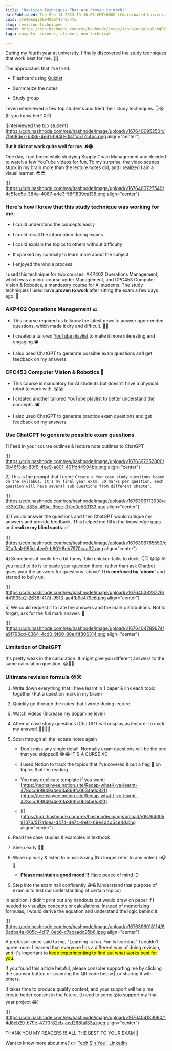 ```yaml
---
title: "Revision Techniques That Are Proven to Work!"
datePublished: Tue Feb 14 2023 19:16:06 GMT+0000 (Coordinated Universal Time)
cuid: cle4mkegi00040amf4ln934tw
slug: revision-techniques
cover: https://cdn.hashnode.com/res/hashnode/image/stock/unsplash/hgFY1mZY-Y0/upload/0af02d175e6efef37bfdd92ccae54ae7.jpeg
tags: computer-science, student, non-technical

---
```


During my fourth year at university, I finally discovered the study techniques that work best for me. 🥳🥳

The approaches that I've tried:

* Flashcard using [Quizlet](https://quizlet.com/latest)
    
* Summarize the notes
    
* Study group
    

I even interviewed a few top students and tried their study techniques. 👇😂  
(If you know her? XD)

![interviewed the top student](https://cdn.hashnode.com/res/hashnode/image/upload/v1676400952504/7fe08de7-b386-4e61-b940-087fa577c4bc.png align="center")

**But it did not work quite well for me. ❌😂**

One day, I got bored while studying Supply Chain Management and decided to watch a few YouTube videos for fun. To my surprise, the video scenes stuck in my brain more than the lecture notes did, and I realized I am a visual learner. 😎😎

![](https://cdn.hashnode.com/res/hashnode/image/upload/v1676403727549/4c51ee5e-384e-4067-a4e3-58f1839ca138.png align="center")

### Here's how I knew that this study technique was working for me:

* I could understand the concepts easily
    
* I could recall the information during exams
    
* I could explain the topics to others without difficulty
    
* It sparked my curiosity to learn more about the subject
    
* I enjoyed the whole process
    

I used this technique for two courses: AKP402 Operations Management, which was a minor course under Management, and CPC453 Computer Vision & Robotics, a mandatory course for AI students. The study techniques I used have **proven to work** after sitting the exam a few days ago. 🥳

### AKP402 Operations Management 💴

* This course required us to know the latest news to answer open-ended questions, which made it dry and difficult. 👻👻
    
* I created a tailored [YouTube playlist](https://youtube.com/playlist?list=PLubc-EUh5LYLsHV5VAbNZNkm62iUl__w7) to make it more interesting and engaging.📽️
    
* I also used ChatGPT to generate possible exam questions and get feedback on my answers.
    

### CPC453 Computer Vision & Robotics 🤖

* This course is mandatory for AI students but doesn't have a physical robot to work with. 😵😵
    
* I created another tailored [YouTube playlist](https://youtube.com/playlist?list=PLubc-EUh5LYL7dLNJFpaKInyP_CBs4Gjc) to better understand the concepts. 📽️
    
* I also used ChatGPT to generate practice exam questions and get feedback on my answers.
    

### Use ChatGPT to generate possible exam questions

1\] Feed in your course outlines & lecture note outlines to ChatGPT

![](https://cdn.hashnode.com/res/hashnode/image/upload/v1676397252800/0b46f3dd-80f6-4ee9-a801-401fd44994bb.png align="center")

2\] This is the prompt that I used: `Create a few case study questions based on the syllabus. it's my final year exam. 50 marks per question. each question will have several sub questions from different chapter.`

![](https://cdn.hashnode.com/res/hashnode/image/upload/v1676396713938/ee33b20e-d33d-495c-95ee-07ce0c533133.png align="center")

3\] I would answer the questions and then ChatGPT would critique my answers and provide feedback. This helped me fill in the knowledge gaps and **realize my blind spots**. ✅

![](https://cdn.hashnode.com/res/hashnode/image/upload/v1676396765550/c52affa4-995d-4ce9-b801-8db7970caa32.png align="center")

4\] Sometimes it could be a bit funny. Like chicken talks to duck. 👇👇 😂😂 All you need to do is to paste your question there, rather than ask Chatbot gives your the answers for questions 'above'. **It is confused by 'above'** and started to bully us.

![](https://cdn.hashnode.com/res/hashnode/image/upload/v1676403828726/441935b2-2638-417d-9513-aa4fb9e479e6.png align="center")

5\] We could request it to rate the answers and the mark distributions. Not to forget, ask for the full mark answer. 💯

![](https://cdn.hashnode.com/res/hashnode/image/upload/v1676404789674/a9f793cd-0364-4cd3-9f60-88e41f306314.png align="center")

### Limitation of ChatGPT

It's pretty weak in the calculation. It might give you different answers to the same calculation question. 😂🧮🧮

### Ultimate revision formula 😲😲

1. Write down everything that I have learnt in 1 paper & link each topic together (Put a question mark in my brain)
    
2. Quickly go through the notes that I wrote during lecture
    
3. Watch videos (Increase my dopamine level)
    
4. Attempt case study questions (ChatGPT will cosplay as lecturer to mark my answer) 👩‍🏫👩‍🏫
    
5. Scan through all the lecture notes again
    
    * Don't miss any single detail! Normally exam questions will be the one that you skipped!! 😂😂 IT'S A CURSE XD
        
    * I used Notion to track the topics that I've covered & put a flag 🚩 on topics that I'm reading
        
    * You may duplicate template if you want: [https://teohsinyee.notion.site/Recap-what-I-ve-learnt-478dcd99849a4e33a869fc0634a0c82f](https://teohsinyee.notion.site/Recap-what-I-ve-learnt-478dcd99849a4e33a869fc0634a0c82f)
        
    * ![](https://cdn.hashnode.com/res/hashnode/image/upload/v1676400591076/517a1cea-d474-4e74-9ef4-69e4d4d54e4d.png align="center")
        
6. Read the case studies & examples in textbook
    
7. Sleep early 🛌😴
    
8. Wake up early & listen to music & sing (No longer refer to any notes) 🎶🎧🎸
    
    * **Please maintain a good mood!!!** Have peace of mind :D
        
9. Step into the exam hall confidently 😀😀(Understand that purpose of exam is to test our understanding of certain topics)
    

In addition, I didn't print out any handouts but would draw on paper if I needed to visualize concepts or calculations. Instead of memorizing formulas, I would derive the equation and understand the logic behind it.

![](https://cdn.hashnode.com/res/hashnode/image/upload/v1676396918114/89adba4a-605c-4d17-8eb6-c7abaadc95b8.jpeg align="center")

A professor once said to me, "Learning is fun. Fun is learning." I couldn't agree more. I learned that everyone has a different way of doing revision, and it's important to <mark>keep experimenting to find out what works best for you</mark>.

If you found this article helpful, please consider supporting me by clicking the sponsor button or scanning the QR code below🤪 or sharing it with others.

It takes time to produce quality content, and your support will help me create better content in the future. (I need to some 💰to support my final year project 😂)

![](https://cdn.hashnode.com/res/hashnode/image/upload/v1676404183090/14d8cb29-b79e-4770-82cb-aed288faf33a.jpeg align="center")

THANK YOU MY READERS !!! ALL THE BEST TO YOUR EXAM 🥰

Want to know more about me? 👉 [Teoh Sin Yee | LinkedIn](https://www.linkedin.com/in/teohsinyee/)